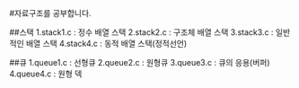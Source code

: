 #자료구조를 공부합니다.

##스택
1.stack1.c : 정수 배열 스택
2.stack2.c : 구조체 배열 스택
3.stack3.c : 일반적인 배열 스택
4.stack4.c : 동적 배열 스택(정적선언)

##큐
1.queue1.c : 선형큐
2.queue2.c : 원형큐
3.queue3.c : 큐의 응용(버퍼)
4.queue4.c : 원형 덱 